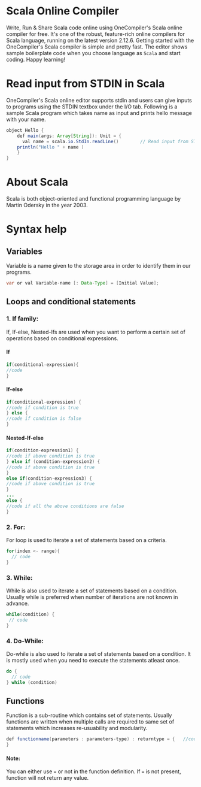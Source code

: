 # Scala Online Compiler

Write, Run & Share Scala code online using OneCompiler's Scala online compiler for free. It's one of the robust, feature-rich online compilers for Scala language, running on the latest version 2.12.6. Getting started with the OneCompiler's Scala compiler is simple and pretty fast. The editor shows sample boilerplate code when you choose language as `Scala` and start coding. Happy learning!


# Read input from STDIN in Scala

OneCompiler's Scala online editor supports stdin and users can give inputs to programs using the STDIN textbox under the I/O tab. Following is a sample Scala program which takes name as input and prints hello message with your name.

```java
object Hello {
	def main(args: Array[String]): Unit = {
	  val name = scala.io.StdIn.readLine()        // Read input from STDIN
    println("Hello " + name ) 
	}
}
```
# About Scala

Scala is both object-oriented and functional programming language by Martin Odersky in the year 2003. 

# Syntax help

## Variables

Variable is a name given to the storage area in order to identify them in our programs.

```java
var or val Variable-name [: Data-Type] = [Initial Value];
```

## Loops and conditional statements

### 1. If family:

If, If-else, Nested-Ifs are used when you want to perform a certain set of operations based on conditional expressions.

#### If

```java
if(conditional-expression){    
//code    
} 
```

#### If-else
```java
if(conditional-expression) {  
//code if condition is true  
} else {  
//code if condition is false  
} 
```

#### Nested-If-else
```java
if(condition-expression1) {  
//code if above condition is true  
} else if (condition-expression2) {  
//code if above condition is true  
}  
else if(condition-expression3) {  
//code if above condition is true  
}  
...  
else {  
//code if all the above conditions are false  
}  
```

### 2. For:

For loop is used to iterate a set of statements based on a criteria.

```java
for(index <- range){  
  // code  
} 
```


### 3. While:

While is also used to iterate a set of statements based on a condition. Usually while is preferred when number of iterations are not known in advance.

```java
while(condition) {  
 // code 
}  
```
### 4. Do-While:

Do-while is also used to iterate a set of statements based on a condition. It is mostly used when you need to execute the statements atleast once.

```java
do {
  // code 
} while (condition) 
```

## Functions

Function is a sub-routine which contains set of statements. Usually functions are written when multiple calls are required to same set of statements which increases re-usuability and modularity.

```java
def functionname(parameters : parameters-type) : returntype = {   //code
}
```
#### Note: 
You can either use `=` or not in the function definition. If `=` is not present, function will not return any value. 


